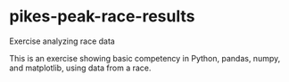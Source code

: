 # pikes-peak-race-results
Exercise analyzing race data

This is an exercise showing basic competency in Python, pandas, numpy, and matplotlib, using data from a race.
